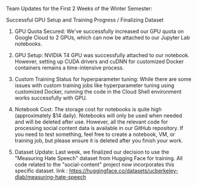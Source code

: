 Team Updates for the First 2 Weeks of the Winter Semester:

Successful GPU Setup and Training Progress / Finalizing Dataset

1. GPU Quota Secured: We've successfully increased our GPU quota on Google Cloud to 2 GPUs, which can now be attached to our Jupyter Lab notebooks.

2. GPU Setup: NVIDIA T4 GPU was successfully attached to our notebook. However, setting up CUDA drivers and cuDNN for customized Docker containers remains a time-intensive process.

3. Custom Training Status for hyperparameter tuning: While there are some issues with custom training jobs like hyperparameter tuning using customized Docker, running the code in the Cloud Shell environment works successfully with GPU.

4. Notebook Cost: The storage cost for notebooks is quite high (approximately $14 daily). Notebooks will only be used when needed and will be deleted after use. However, all the relevant code for processing social content data is available in our GitHub repository. If you need to test something, feel free to create a notebook, VM, or training job, but please ensure it is deleted after you finish your work.
   
6. Dataset Update: Last week, we finalized our decision to use the "Measuring Hate Speech" dataset from Hugging Face for training. All code related to the "social-content" project now incorporates this specific dataset. link : https://huggingface.co/datasets/ucberkeley-dlab/measuring-hate-speech

